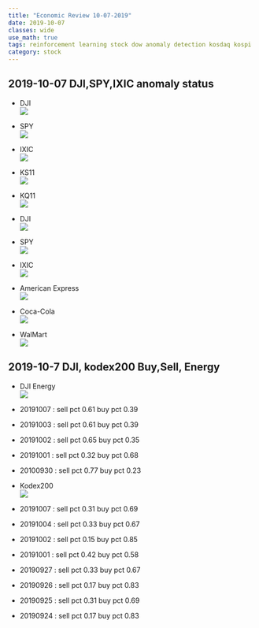```yaml
---
title: "Economic Review 10-07-2019"
date: 2019-10-07
classes: wide
use_math: true
tags: reinforcement learning stock dow anomaly detection kosdaq kospi
category: stock
---
```



## 2019-10-07 DJI,SPY,IXIC anomaly status
- DJI  
![](../../pictures/stock_analysis/20191007_dji.png)  
- SPY  
![](../../pictures/stock_analysis/20191007_spy.png)  
- IXIC  
![](../../pictures/stock_analysis/20191001_ixic.png)  
- KS11  
![](../../pictures/stock_analysis/20191007_ks11.png)  
- KQ11  
![](../../pictures/stock_analysis/20191007_kq11.png)  

- DJI  
![](../../pictures/stock_analysis/20191004_dji_trade.png)  
- SPY  
![](../../pictures/stock_analysis/20191004_spy_trade.png)  
- IXIC  
![](../../pictures/stock_analysis/20191004_ixic_trade.png)  

- American Express  
![](../../pictures/stock_analysis/20191003_axp_trade.png)  
- Coca-Cola  
![](../../pictures/stock_analysis/20191003_ko_trade.png)  
- WalMart  
![](../../pictures/stock_analysis/20191003_wmt_trade.png)  


## 2019-10-7 DJI, kodex200 Buy,Sell, Energy
- DJI Energy  
![](../../pictures/stock_analysis/20191007_dji_energy.png)  

- 20191007 : sell pct 0.61 buy pct 0.39
- 20191003 : sell pct 0.61 buy pct 0.39
- 20191002 : sell pct 0.65 buy pct 0.35
- 20191001 : sell pct 0.32 buy pct 0.68
- 20100930 : sell pct 0.77 buy pct 0.23

- Kodex200    
![](../../pictures/stock_analysis/20191007_kodex200_energy.png)  

- 20191007 : sell pct 0.31 buy pct 0.69
- 20191004 : sell pct 0.33 buy pct 0.67
- 20191002 : sell pct 0.15 buy pct 0.85
- 20191001 : sell pct 0.42 buy pct 0.58
- 20190927 : sell pct 0.33 buy pct 0.67
- 20190926 : sell pct 0.17 buy pct 0.83
- 20190925 : sell pct 0.31 buy pct 0.69
- 20190924 : sell pct 0.17 buy pct 0.83
